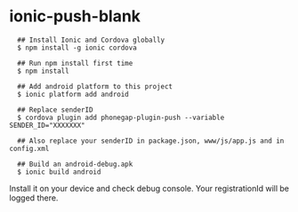 # ionic-push-blank

```
  ## Install Ionic and Cordova globally
  $ npm install -g ionic cordova
  
  ## Run npm install first time
  $ npm install

  ## Add android platform to this project
  $ ionic platform add android
  
  ## Replace senderID
  $ cordova plugin add phonegap-plugin-push --variable SENDER_ID="XXXXXXX"
  
  ## Also replace your senderID in package.json, www/js/app.js and in config.xml
  
  ## Build an android-debug.apk
  $ ionic build android
```

Install it on your device and check debug console. Your registrationId will be logged there.
